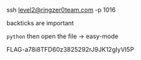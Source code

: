 ssh level2@ringzer0team.com -p 1016

backticks are important

`python` then open the file -> easy-mode

FLAG-a78i8TFD60z3825292rJ9JK12gIyVI5P
